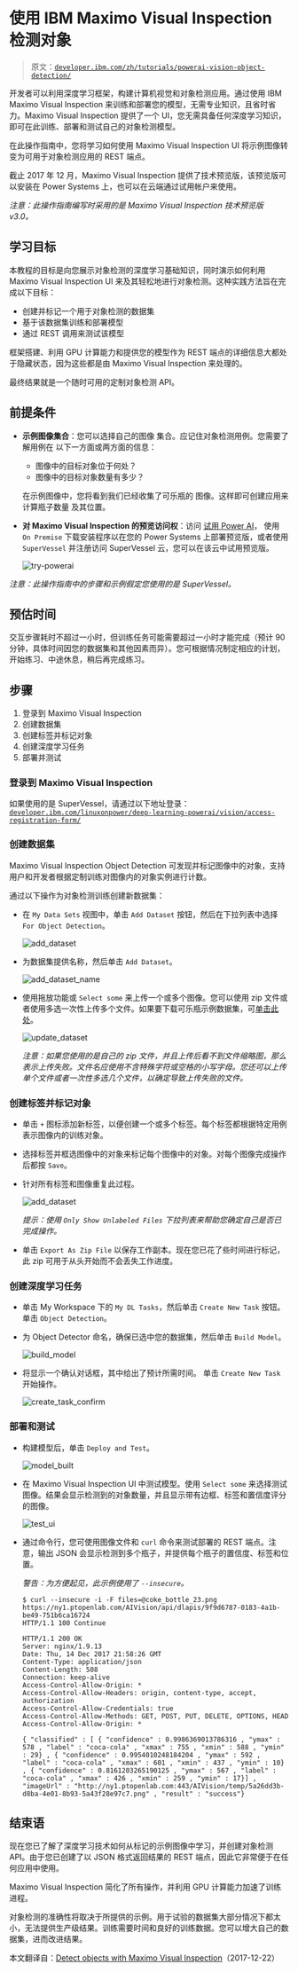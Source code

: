 # 使用 IBM Maximo Visual Inspection 检测对象

> 原文：[`developer.ibm.com/zh/tutorials/powerai-vision-object-detection/`](https://developer.ibm.com/zh/tutorials/powerai-vision-object-detection/)

开发者可以利用深度学习框架，构建计算机视觉和对象检测应用。通过使用 IBM Maximo Visual Inspection 来训练和部署您的模型，无需专业知识，且省时省力。Maximo Visual Inspection 提供了一个 UI，您无需具备任何深度学习知识，即可在此训练、部署和测试自己的对象检测模型。

在此操作指南中，您将学习如何使用 Maximo Visual Inspection UI 将示例图像转变为可用于对象检测应用的 REST 端点。

截止 2017 年 12 月，Maximo Visual Inspection 提供了技术预览版，该预览版可以安装在 Power Systems 上，也可以在云端通过试用帐户来使用。

*注意：此操作指南编写时采用的是 Maximo Visual Inspection 技术预览版 v3.0。*

## 学习目标

本教程的目标是向您展示对象检测的深度学习基础知识，同时演示如何利用 Maximo Visual Inspection UI 来及其轻松地进行对象检测。这种实践方法旨在完成以下目标：

*   创建并标记一个用于对象检测的数据集
*   基于该数据集训练和部署模型
*   通过 REST 调用来测试该模型

框架搭建、利用 GPU 计算能力和提供您的模型作为 REST 端点的详细信息大都处于隐藏状态，因为这些都是由 Maximo Visual Inspection 来处理的。

最终结果就是一个随时可用的定制对象检测 API。

## 前提条件

*   **示例图像集合**：您可以选择自己的图像 集合。应记住对象检测用例。您需要了解用例在 以下一方面或两方面的信息：

    *   图像中的目标对象位于何处？
    *   图像中的目标对象数量有多少？

    在示例图像中，您将看到我们已经收集了可乐瓶的 图像。这样即可创建应用来计算瓶子数量 及其位置。

*   **对 Maximo Visual Inspection 的预览访问权**：访问 [试用 Power AI](https://developer.ibm.com/linuxonpower/deep-learning-powerai/try-powerai/)， 使用 `On Premise` 下载安装程序以在您的 Power Systems 上部署预览版，或者使用 `SuperVessel` 并注册访问 SuperVessel 云，您可以在该云中试用预览版。

    ![try-powerai](img/a8f998a0a3cc230b358b9047a095a5a7.png)

*注意：此操作指南中的步骤和示例假定您使用的是 SuperVessel。*

## 预估时间

交互步骤耗时不超过一小时，但训练任务可能需要超过一小时才能完成（预计 90 分钟，具体时间因您的数据集和其他因素而异）。您可根据情况制定相应的计划，开始练习、中途休息，稍后再完成练习。

## 步骤

1.  登录到 Maximo Visual Inspection
2.  创建数据集
3.  创建标签并标记对象
4.  创建深度学习任务
5.  部署并测试

### 登录到 Maximo Visual Inspection

如果使用的是 SuperVessel，请通过以下地址登录：[`developer.ibm.com/linuxonpower/deep-learning-powerai/vision/access-registration-form/`](https://developer.ibm.com/linuxonpower/deep-learning-powerai/vision/access-registration-form/)

### 创建数据集

Maximo Visual Inspection Object Detection 可发现并标记图像中的对象，支持用户和开发者根据定制训练对图像内的对象实例进行计数。

通过以下操作为对象检测训练创建新数据集：

*   在 `My Data Sets` 视图中，单击 `Add Dataset` 按钮，然后在下拉列表中选择 `For Object Detection`。

    ![add_dataset](img/203a6835300aed4bdc9f7a820cc61c2c.png)

*   为数据集提供名称，然后单击 `Add Dataset`。

    ![add_dataset_name](img/14f14c7c6db986177c9013de3a1dd2e8.png)

*   使用拖放功能或 `Select some` 来上传一个或多个图像。您可以使用 zip 文件或者使用多选一次性上传多个文件。如果要下载可乐瓶示例数据集，可[单击此处](https://github.com/IBM/powerai-vision-object-detection/raw/master/data/coke_bottles.zip)。

    ![update_dataset](img/5b8e70f08e42c50e28542cf7019cfe0f.png)

    *注意：如果您使用的是自己的 zip 文件，并且上传后看不到文件缩略图，那么表示上传失败。文件名应使用不含特殊字符或空格的小写字母。您还可以上传单个文件或者一次性多选几个文件，以确定导致上传失败的文件。*

### 创建标签并标记对象

*   单击 `+` 图标添加新标签，以便创建一个或多个标签。每个标签都根据特定用例表示图像内的训练对象。

*   选择标签并框选图像中的对象来标记每个图像中的对象。对每个图像完成操作后都按 `Save`。

*   针对所有标签和图像重复此过程。

    ![add_dataset](img/6c4cf630ecf38ee23d556e60a0bf0a99.png)

    *提示：使用 `Only Show Unlabeled Files` 下拉列表来帮助您确定自己是否已完成操作。*

*   单击 `Export As Zip File` 以保存工作副本。现在您已花了些时间进行标记，此 zip 可用于从头开始而不会丢失工作进度。

### 创建深度学习任务

*   单击 My Workspace 下的 `My DL Tasks`，然后单击 `Create New Task` 按钮。单击 `Object Detection`。

*   为 Object Detector 命名，确保已选中您的数据集，然后单击 `Build Model`。

    ![build_model](img/479760911b3dd5e39fd815f7d1feb3d4.png)

*   将显示一个确认对话框，其中给出了预计所需时间。 单击 `Create New Task` 开始操作。

    ![create_task_confirm](img/ffd96ad78876d5f6103b297155a5941d.png)

### 部署和测试

*   构建模型后，单击 `Deploy and Test`。

    ![model_built](img/e8f6f93c496e231680e820665819041f.png)

*   在 Maximo Visual Inspection UI 中测试模型。使用 `Select some` 来选择测试图像。结果会显示检测到的对象数量，并且显示带有边框、标签和置信度评分的图像。

    ![test_ui](img/5142c975618c5991ebc1813777e7a7cc.png)

*   通过命令行，您可使用图像文件和 `curl` 命令来测试部署的 REST 端点。注意，输出 JSON 会显示检测到多个瓶子，并提供每个瓶子的置信度、标签和位置。

    *警告：为方便起见，此示例使用了 `--insecure`。*

    ```
    $ curl --insecure -i -F files=@coke_bottle_23.png https://ny1.ptopenlab.com/AIVision/api/dlapis/9f9d6787-0183-4a1b-be49-751b6ca16724
    HTTP/1.1 100 Continue

    HTTP/1.1 200 OK
    Server: nginx/1.9.13
    Date: Thu, 14 Dec 2017 21:58:26 GMT
    Content-Type: application/json
    Content-Length: 508
    Connection: keep-alive
    Access-Control-Allow-Origin: *
    Access-Control-Allow-Headers: origin, content-type, accept, authorization
    Access-Control-Allow-Credentials: true
    Access-Control-Allow-Methods: GET, POST, PUT, DELETE, OPTIONS, HEAD
    Access-Control-Allow-Origin: *

    { "classified" : [ { "confidence" : 0.9986369013786316 , "ymax" : 578 , "label" : "coca-cola" , "xmax" : 755 , "xmin" : 588 , "ymin" : 29} , { "confidence" : 0.9954010248184204 , "ymax" : 592 , "label" : "coca-cola" , "xmax" : 601 , "xmin" : 437 , "ymin" : 10} , { "confidence" : 0.8161203265190125 , "ymax" : 567 , "label" : "coca-cola" , "xmax" : 426 , "xmin" : 259 , "ymin" : 17}] , "imageUrl" : "http://ny1.ptopenlab.com:443/AIVision/temp/5a26dd3b-d8ba-4e01-8b93-5a43f28e97c7.png" , "result" : "success"} 
    ```

## 结束语

现在您已了解了深度学习技术如何从标记的示例图像中学习，并创建对象检测 API。由于您已创建了以 JSON 格式返回结果的 REST 端点，因此它非常便于在任何应用中使用。

Maximo Visual Inspection 简化了所有操作，并利用 GPU 计算能力加速了训练进程。

对象检测的准确性将取决于所提供的示例。用于试验的数据集大部分情况下都太小，无法提供生产级结果。训练需要时间和良好的训练数据。您可以增大自己的数据集，进而改进结果。

本文翻译自：[Detect objects with Maximo Visual Inspection](https://developer.ibm.com/tutorials/powerai-vision-object-detection/)（2017-12-22）